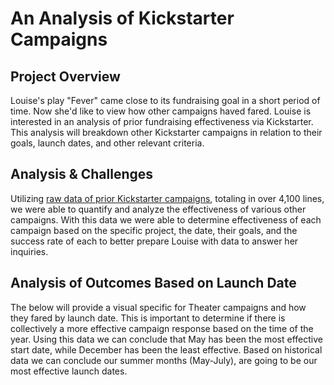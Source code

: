 # An Analysis of Kickstarter Campaigns
## Project Overview
Louise's play "Fever" came close to its fundraising goal in a short period of time. Now she'd like to view how other campaigns haved fared. Louise is interested in an analysis of prior fundraising effectiveness via Kickstarter. This analysis will breakdown other Kickstarter campaigns in relation to their goals, launch dates, and other relevant criteria. 
## Analysis & Challenges
Utilizing [raw data of prior Kickstarter campaigns](https://github.com/KEGANCP/kickstarter-analysis/blob/main/KICKSTARTER_Challenge.xlsx), totaling in over 4,100 lines, we were able to quantify and analyze the effectiveness of various other campaigns. With this data we were able to determine effectiveness of each campaign based on the specific project, the date, their goals, and the success rate of each to better prepare Louise with data to answer her inquiries.
## Analysis of Outcomes Based on Launch Date
The below will provide a visual specific for Theater campaigns and how they fared by launch date. This is important to determine if there is collectively a more effective campaign response based on the time of the year. Using this data we can conclude that May has been the most effective start date, while December has been the least effective. Based on historical data we can conclude our summer months (May-July), are going to be our most effective launch dates.
